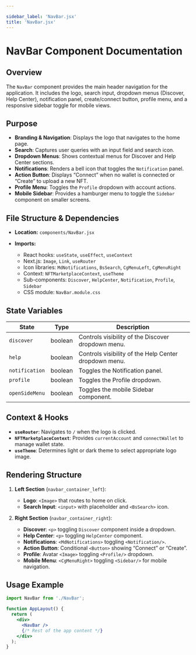 ```yaml
---

sidebar_label: 'NavBar.jsx'
title: 'NavBar.jsx'
---
```


# NavBar Component Documentation

## Overview

The `NavBar` component provides the main header navigation for the application. It includes the logo, search input, dropdown menus (Discover, Help Center), notification panel, create/connect button, profile menu, and a responsive sidebar toggle for mobile views.

## Purpose

* **Branding & Navigation**: Displays the logo that navigates to the home page.
* **Search**: Captures user queries with an input field and search icon.
* **Dropdown Menus**: Shows contextual menus for Discover and Help Center sections.
* **Notifications**: Renders a bell icon that toggles the `Notification` panel.
* **Action Button**: Displays “Connect” when no wallet is connected or “Create” to upload a new NFT.
* **Profile Menu**: Toggles the `Profile` dropdown with account actions.
* **Mobile Sidebar**: Provides a hamburger menu to toggle the `Sidebar` component on smaller screens.

## File Structure & Dependencies

* **Location:** `components/NavBar.jsx`
* **Imports:**

  * React hooks: `useState`, `useEffect`, `useContext`
  * Next.js: `Image`, `Link`, `useRouter`
  * Icon libraries: `MdNotifications`, `BsSearch`, `CgMenuLeft`, `CgMenuRight`
  * Context: `NFTMarketplaceContext`, `useTheme`
  * Sub-components: `Discover`, `HelpCenter`, `Notification`, `Profile`, `Sidebar`
  * CSS module: `NavBar.module.css`

## State Variables

| State          | Type    | Description                                           |
| -------------- | ------- | ----------------------------------------------------- |
| `discover`     | boolean | Controls visibility of the Discover dropdown menu.    |
| `help`         | boolean | Controls visibility of the Help Center dropdown menu. |
| `notification` | boolean | Toggles the Notification panel.                       |
| `profile`      | boolean | Toggles the Profile dropdown.                         |
| `openSideMenu` | boolean | Toggles the mobile Sidebar component.                 |

## Context & Hooks

* **`useRouter`**: Navigates to `/` when the logo is clicked.
* **`NFTMarketplaceContext`**: Provides `currentAccount` and `connectWallet` to manage wallet state.
* **`useTheme`**: Determines light or dark theme to select appropriate logo image.

## Rendering Structure

1. **Left Section** (`navbar_container_left`):

   * **Logo**: `<Image>` that routes to home on click.
   * **Search Input**: `<input>` with placeholder and `<BsSearch>` icon.

2. **Right Section** (`navbar_container_right`):

   * **Discover**: `<p>` toggling `Discover` component inside a dropdown.
   * **Help Center**: `<p>` toggling `HelpCenter` component.
   * **Notifications**: `<MdNotifications>` toggling `<Notification/>`.
   * **Action Button**: Conditional `<Button>` showing “Connect” or “Create”.
   * **Profile**: Avatar `<Image>` toggling `<Profile/>` dropdown.
   * **Mobile Menu**: `<CgMenuRight>` toggling `<Sidebar/>` for mobile navigation.

## Usage Example

```jsx
import NavBar from './NavBar';

function AppLayout() {
  return (
    <div>
      <NavBar />
      {/* Rest of the app content */}
    </div>
  );
}
```
